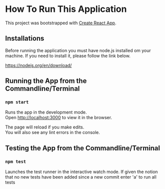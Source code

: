 # How To Run This Application


This project was bootstrapped with [Create React App](https://github.com/facebook/create-react-app).

## Installations

Before running the application you must have node.js installed om your machine. If you need to install it, please follow the link below.

https://nodejs.org/en/download/

## Running the App from the Commandline/Terminal

### `npm start`

Runs the app in the development mode.\
Open [http://localhost:3000](http://localhost:3000) to view it in the browser.

The page will reload if you make edits.\
You will also see any lint errors in the console.

## Testing the App from the Commandline/Terminal

### `npm test`

Launches the test runner in the interactive watch mode.
If given the notion that no new tests have been added since a new commit enter 'a' to run all tests
